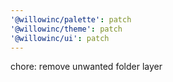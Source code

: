 ```yaml
---
'@willowinc/palette': patch
'@willowinc/theme': patch
'@willowinc/ui': patch
---
```


chore: remove unwanted folder layer
